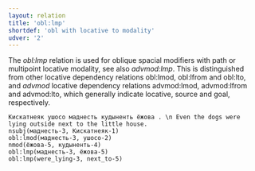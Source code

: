 ```yaml
---
layout: relation
title: 'obl:lmp'
shortdef: 'obl with locative to modality'
udver: '2'
---
```


The _obl:lmp_ relation is used for oblique spacial modifiers with path or multipoint locative modality,
see also _advmod:lmp_.
This is distinguished from other locative dependency relations obl:lmod, obl:lfrom and obl:lto,
and _advmod_ locative dependency relations advmod:lmod, advmod:lfrom and advmod:lto,
which generally indicate locative, source and goal, respectively.

~~~ sdparse
Кискатнеяк ушосо маднесть кудыненть ёжова . \n Even the dogs were lying outside next to the little house.
nsubj(маднесть-3, Кискатнеяк-1)
obl:lmod(маднесть-3, ушосо-2)
nmod(ёжова-5, кудыненть-4)
obl:lmp(маднесть-3, ёжова-5)
obl:lmp(were_lying-3, next_to-5)
~~~


<!-- Interlanguage links updated Po 11. listopadu 2024, 20:11:19 CET -->
